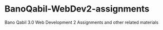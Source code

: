 # BanoQabil-WebDev2-assignments
Bano Qabil 3.0 Web Development 2 Assignments and other related materials
